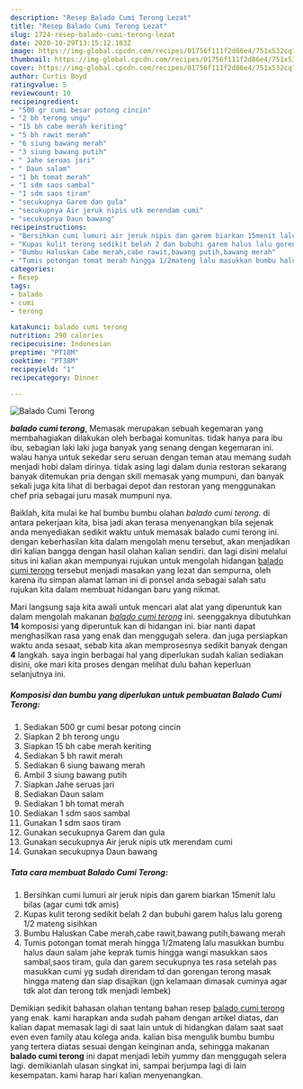 ```yaml
---
description: "Resep Balado Cumi Terong Lezat"
title: "Resep Balado Cumi Terong Lezat"
slug: 1724-resep-balado-cumi-terong-lezat
date: 2020-10-29T13:15:12.183Z
image: https://img-global.cpcdn.com/recipes/01756f111f2d86e4/751x532cq70/balado-cumi-terong-foto-resep-utama.jpg
thumbnail: https://img-global.cpcdn.com/recipes/01756f111f2d86e4/751x532cq70/balado-cumi-terong-foto-resep-utama.jpg
cover: https://img-global.cpcdn.com/recipes/01756f111f2d86e4/751x532cq70/balado-cumi-terong-foto-resep-utama.jpg
author: Curtis Boyd
ratingvalue: 5
reviewcount: 10
recipeingredient:
- "500 gr cumi besar potong cincin"
- "2 bh terong ungu"
- "15 bh cabe merah keriting"
- "5 bh rawit merah"
- "6 siung bawang merah"
- "3 siung bawang putih"
- " Jahe seruas jari"
- " Daun salam"
- "1 bh tomat merah"
- "1 sdm saos sambal"
- "1 sdm saos tiram"
- "secukupnya Garem dan gula"
- "secukupnya Air jeruk nipis utk merendam cumi"
- "secukupnya Daun bawang"
recipeinstructions:
- "Bersihkan cumi lumuri air jeruk nipis dan garem biarkan 15menit lalu bilas (agar cumi tdk amis)"
- "Kupas kulit terong sedikit belah 2 dan bubuhi garem halus lalu goreng 1/2 mateng sisihkan"
- "Bumbu Haluskan Cabe merah,cabe rawit,bawang putih,bawang merah"
- "Tumis potongan tomat merah hingga 1/2mateng lalu masukkan bumbu halus daun salam jahe keprak tumis hingga wangi masukkan saos sambal,saos tiram, gula dan garem secukupnya tes rasa setelah pas masukkan cumi yg sudah direndam td dan gorengan terong masak hingga mateng dan siap disajikan (jgn kelamaan dimasak cuminya agar tdk alot dan terong tdk menjadi lembek)"
categories:
- Resep
tags:
- balado
- cumi
- terong

katakunci: balado cumi terong 
nutrition: 290 calories
recipecuisine: Indonesian
preptime: "PT18M"
cooktime: "PT38M"
recipeyield: "1"
recipecategory: Dinner

---
```



![Balado Cumi Terong](https://img-global.cpcdn.com/recipes/01756f111f2d86e4/751x532cq70/balado-cumi-terong-foto-resep-utama.jpg)

<b><i>balado cumi terong</i></b>, Memasak merupakan sebuah kegemaran yang membahagiakan dilakukan oleh berbagai komunitas. tidak hanya para ibu ibu, sebagian laki laki juga banyak yang senang dengan kegemaran ini. walau hanya untuk sekedar seru seruan dengan teman atau memang sudah menjadi hobi dalam dirinya. tidak asing lagi dalam dunia restoran sekarang banyak ditemukan pria dengan skill memasak yang mumpuni, dan banyak sekali juga kita lihat di berbagai depot dan restoran yang menggunakan chef pria sebagai juru masak mumpuni nya.

Baiklah, kita mulai ke hal bumbu bumbu olahan <i>balado cumi terong</i>. di antara pekerjaan kita, bisa jadi akan terasa menyenangkan bila sejenak anda menyediakan sedikit waktu untuk memasak balado cumi terong ini. dengan keberhasilan kita dalam mengolah menu tersebut, akan menjadikan diri kalian bangga dengan hasil olahan kalian sendiri. dan lagi disini melalui situs ini kalian akan mempunyai rujukan untuk mengolah hidangan <u>balado cumi terong</u> tersebut menjadi masakan yang lezat dan sempurna, oleh karena itu simpan alamat laman ini di ponsel anda sebagai salah satu rujukan kita dalam membuat hidangan baru yang nikmat.




Mari langsung saja kita awali untuk mencari alat alat yang diperuntuk kan dalam mengolah makanan <u><i>balado cumi terong</i></u> ini. seenggaknya dibutuhkan <b>14</b> komposisi yang diperuntuk kan di hidangan ini. biar nanti dapat menghasilkan rasa yang enak dan menggugah selera. dan juga persiapkan waktu anda sesaat, sebab kita akan memprosesnya sedikit banyak dengan <b>4</b> langkah. saya ingin berbagai hal yang diperlukan sudah kalian sediakan disini, oke mari kita proses dengan melihat dulu bahan keperluan selanjutnya ini.

<!--inarticleads1-->

##### Komposisi dan bumbu yang diperlukan untuk pembuatan Balado Cumi Terong:

1. Sediakan 500 gr cumi besar potong cincin
1. Siapkan 2 bh terong ungu
1. Siapkan 15 bh cabe merah keriting
1. Sediakan 5 bh rawit merah
1. Sediakan 6 siung bawang merah
1. Ambil 3 siung bawang putih
1. Siapkan  Jahe seruas jari
1. Sediakan  Daun salam
1. Sediakan 1 bh tomat merah
1. Sediakan 1 sdm saos sambal
1. Gunakan 1 sdm saos tiram
1. Gunakan secukupnya Garem dan gula
1. Gunakan secukupnya Air jeruk nipis utk merendam cumi
1. Gunakan secukupnya Daun bawang




<!--inarticleads2-->

##### Tata cara membuat Balado Cumi Terong:

1. Bersihkan cumi lumuri air jeruk nipis dan garem biarkan 15menit lalu bilas (agar cumi tdk amis)
1. Kupas kulit terong sedikit belah 2 dan bubuhi garem halus lalu goreng 1/2 mateng sisihkan
1. Bumbu Haluskan Cabe merah,cabe rawit,bawang putih,bawang merah
1. Tumis potongan tomat merah hingga 1/2mateng lalu masukkan bumbu halus daun salam jahe keprak tumis hingga wangi masukkan saos sambal,saos tiram, gula dan garem secukupnya tes rasa setelah pas masukkan cumi yg sudah direndam td dan gorengan terong masak hingga mateng dan siap disajikan (jgn kelamaan dimasak cuminya agar tdk alot dan terong tdk menjadi lembek)




Demikian sedikit bahasan olahan tentang bahan resep <u>balado cumi terong</u> yang enak. kami harapkan anda sudah paham dengan artikel diatas, dan kalian dapat memasak lagi di saat lain untuk di hidangkan dalam saat saat even even family atau kolega anda. kalian bisa mengulik bumbu bumbu yang tertera diatas sesuai dengan keinginan anda, sehingga makanan <b>balado cumi terong</b> ini dapat menjadi lebih yummy dan menggugah selera lagi. demikianlah ulasan singkat ini, sampai berjumpa lagi di lain kesempatan. kami harap hari kalian menyenangkan.
